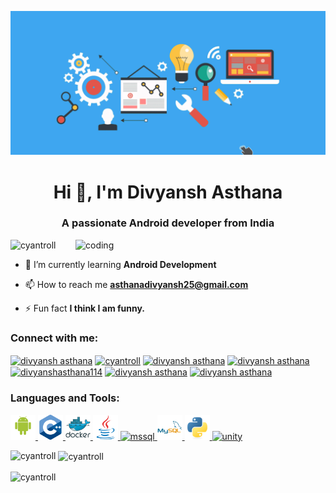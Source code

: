 ![logo](AdorableImportantCaecilian-max-1mb.gif)
<h1 align="center">Hi 👋, I'm Divyansh Asthana</h1>
<h3 align="center">A passionate Android developer from India</h3>
<img align="right" alt="coding"width="400" src="https://cdn.dribbble.com/users/1162077/screenshots/3848914/programmer.gif">
<p align="left"> <img src="https://komarev.com/ghpvc/?username=cyantroll&label=Profile%20views&color=0e75b6&style=flat" alt="cyantroll" /> </p>

- 🌱 I’m currently learning **Android Development**

- 📫 How to reach me **asthanadivyansh25@gmail.com**

- ⚡ Fun fact **I think I am funny.**

<h3 align="left">Connect with me:</h3>
<p align="left">
<a href="https://codepen.io/divyansh asthana" target="blank"><img align="center" src="https://raw.githubusercontent.com/rahuldkjain/github-profile-readme-generator/master/src/images/icons/Social/codepen.svg" alt="divyansh asthana" height="30" width="40" /></a>
<a href="https://twitter.com/cyantroll" target="blank"><img align="center" src="https://raw.githubusercontent.com/rahuldkjain/github-profile-readme-generator/master/src/images/icons/Social/twitter.svg" alt="cyantroll" height="30" width="40" /></a>
<a href="https://linkedin.com/in/divyansh asthana" target="blank"><img align="center" src="https://raw.githubusercontent.com/rahuldkjain/github-profile-readme-generator/master/src/images/icons/Social/linked-in-alt.svg" alt="divyansh asthana" height="30" width="40" /></a>
<a href="https://fb.com/divyansh asthana" target="blank"><img align="center" src="https://raw.githubusercontent.com/rahuldkjain/github-profile-readme-generator/master/src/images/icons/Social/facebook.svg" alt="divyansh asthana" height="30" width="40" /></a>
<a href="https://instagram.com/divyanshasthana114" target="blank"><img align="center" src="https://raw.githubusercontent.com/rahuldkjain/github-profile-readme-generator/master/src/images/icons/Social/instagram.svg" alt="divyanshasthana114" height="30" width="40" /></a>
<a href="https://www.codechef.com/users/divyansh asthana" target="blank"><img align="center" src="https://cdn.jsdelivr.net/npm/simple-icons@3.1.0/icons/codechef.svg" alt="divyansh asthana" height="30" width="40" /></a>
<a href="https://www.hackerrank.com/divyansh asthana" target="blank"><img align="center" src="https://raw.githubusercontent.com/rahuldkjain/github-profile-readme-generator/master/src/images/icons/Social/hackerrank.svg" alt="divyansh asthana" height="30" width="40" /></a>
</p>

<h3 align="left">Languages and Tools:</h3>
<p align="left"> <a href="https://developer.android.com" target="_blank" rel="noreferrer"> <img src="https://raw.githubusercontent.com/devicons/devicon/master/icons/android/android-original-wordmark.svg" alt="android" width="40" height="40"/> </a> <a href="https://www.w3schools.com/cpp/" target="_blank" rel="noreferrer"> <img src="https://raw.githubusercontent.com/devicons/devicon/master/icons/cplusplus/cplusplus-original.svg" alt="cplusplus" width="40" height="40"/> </a> <a href="https://www.docker.com/" target="_blank" rel="noreferrer"> <img src="https://raw.githubusercontent.com/devicons/devicon/master/icons/docker/docker-original-wordmark.svg" alt="docker" width="40" height="40"/> </a> <a href="https://www.java.com" target="_blank" rel="noreferrer"> <img src="https://raw.githubusercontent.com/devicons/devicon/master/icons/java/java-original.svg" alt="java" width="40" height="40"/> </a> <a href="https://www.microsoft.com/en-us/sql-server" target="_blank" rel="noreferrer"> <img src="https://www.svgrepo.com/show/303229/microsoft-sql-server-logo.svg" alt="mssql" width="40" height="40"/> </a> <a href="https://www.mysql.com/" target="_blank" rel="noreferrer"> <img src="https://raw.githubusercontent.com/devicons/devicon/master/icons/mysql/mysql-original-wordmark.svg" alt="mysql" width="40" height="40"/> </a> <a href="https://www.python.org" target="_blank" rel="noreferrer"> <img src="https://raw.githubusercontent.com/devicons/devicon/master/icons/python/python-original.svg" alt="python" width="40" height="40"/> </a> <a href="https://unity.com/" target="_blank" rel="noreferrer"> <img src="https://www.vectorlogo.zone/logos/unity3d/unity3d-icon.svg" alt="unity" width="40" height="40"/> </a> </p>

<p><img align="left" src="https://github-readme-stats.vercel.app/api/top-langs?username=cyantroll&show_icons=true&locale=en&layout=compact" alt="cyantroll" /></p>

<p>&nbsp;<img align="center" src="https://github-readme-stats.vercel.app/api?username=cyantroll&show_icons=true&locale=en" alt="cyantroll" /></p>

<p><img align="center" src="https://github-readme-streak-stats.herokuapp.com/?user=cyantroll&" alt="cyantroll" /></p>
